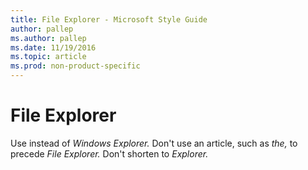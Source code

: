 ```yaml
---
title: File Explorer - Microsoft Style Guide
author: pallep
ms.author: pallep
ms.date: 11/19/2016
ms.topic: article
ms.prod: non-product-specific
---
```


# File Explorer

Use instead of *Windows Explorer.* Don't use an article, such as *the,* to precede *File Explorer.* Don't shorten to *Explorer.*
